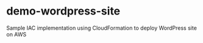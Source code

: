 # demo-wordpress-site
Sample IAC implementation using CloudFormation  to deploy WordPress site on AWS
